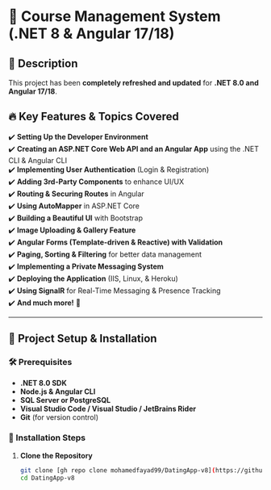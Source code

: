 # 🌟 Course Management System (.NET 8 & Angular 17/18)

## 📖 Description
This project has been **completely refreshed and updated** for **.NET 8.0 and Angular 17/18**.  

## 🔥 Key Features & Topics Covered
✔️ **Setting Up the Developer Environment**  
✔️ **Creating an ASP.NET Core Web API and an Angular App** using the .NET CLI & Angular CLI  
✔️ **Implementing User Authentication** (Login & Registration)  
✔️ **Adding 3rd-Party Components** to enhance UI/UX  
✔️ **Routing & Securing Routes** in Angular  
✔️ **Using AutoMapper** in ASP.NET Core  
✔️ **Building a Beautiful UI** with Bootstrap  
✔️ **Image Uploading & Gallery Feature**  
✔️ **Angular Forms (Template-driven & Reactive) with Validation**  
✔️ **Paging, Sorting & Filtering** for better data management  
✔️ **Implementing a Private Messaging System**  
✔️ **Deploying the Application** (IIS, Linux, & Heroku)  
✔️ **Using SignalR** for Real-Time Messaging & Presence Tracking  
✔️ **And much more!** 🚀  

---

## 📂 Project Setup & Installation

### 🛠 Prerequisites
- **.NET 8.0 SDK**  
- **Node.js & Angular CLI**  
- **SQL Server or PostgreSQL**  
- **Visual Studio Code / Visual Studio / JetBrains Rider**  
- **Git** (for version control)

### 🔧 Installation Steps
1. **Clone the Repository**
   ```sh
   git clone [gh repo clone mohamedfayad99/DatingApp-v8](https://github.com/mohamedfayad99/DatingApp-v8.git)
   cd DatingApp-v8
